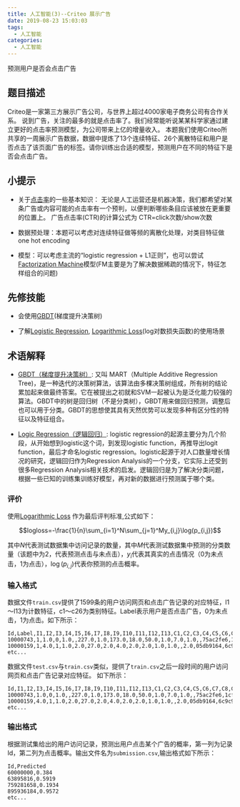 ```yaml
---
title: 人工智能(3)--Criteo 展示广告
date: 2019-08-23 15:03:03
tags:
  - 人工智能
categories: 
  - 人工智能
---
```


预测用户是否会点击广告
## 题目描述

Criteo是一家第三方展示广告公司，与世界上超过4000家电子商务公司有合作关系。 
说到广告，关注的最多的就是点击率了。我们经常能听说某某科学家通过建立更好的点击率预测模型，为公司带来上亿的增量收入。 
本题我们使用Criteo所共享的一周展示广告数据，数据中提炼了13个连续特征、26个离散特征和用户是否点击了该页面广告的标签。请你训练出合适的模型，预测用户在不同的特征下是否会点击广告。

## 小提示

* 关于[点击率](http://blog.csdn.net/supinyu/article/details/52248934)的一些基本知识：
无论是人工运营还是机器决策，我们都希望对某条广告或内容可能的点击率有一个预判，以便判断哪些条目应该被放在更重要的位置上。
广告点击率(CTR)的计算公式为 CTR=click次数/show次数

* 数据预处理：本题可以考虑对连续特征做等频的离散化处理，对类目特征做one hot encoding

* 模型：可以考虑主流的“logistic regression + L1正则”，也可以尝试[Factorization Machine](http://blog.csdn.net/bitcarmanlee/article/details/52143909)模型\(FM主要是为了解决数据稀疏的情况下，特征怎样组合的问题\)

## 先修技能

* 会使用[GBDT](http://www.jianshu.com/p/005a4e6ac775)\(梯度提升决策树\)

* 了解[Logistic Regression](https://chenrudan.github.io/blog/2016/01/09/logisticregression.html), [Logarithmic Loss](https://www.zhihu.com/question/27126057/answer/92250611?utm_source=wechat_session&utm_medium=social#showWechatShareTip)\(log对数损失函数\)的使用场景

## 术语解释

* [GBDT（梯度提升决策树）](http://www.jianshu.com/p/005a4e6ac775): 又叫 MART（Multiple Additive Regression Tree)，是一种迭代的决策树算法，该算法由多棵决策树组成，所有树的结论累加起来做最终答案。它在被提出之初就和SVM一起被认为是泛化能力较强的算法。GBDT中的树是回归树（不是分类树），GBDT用来做回归预测，调整后也可以用于分类。GBDT的思想使其具有天然优势可以发现多种有区分性的特征以及特征组合。

* [Logic Regression（逻辑回归）](https://chenrudan.github.io/blog/2016/01/09/logisticregression.html): logistic regression的起源主要分为几个阶段，从开始想到logistic这个词，到发现logistic function，再推导出logit function，最后才命名logistic regression。logistic起源于对人口数量增长情况的研究，逻辑回归作为Regression Analysis的一个分支，它实际上还受到很多Regression Analysis相关技术的启发。逻辑回归是为了解决分类问题，根据一些已知的训练集训练好模型，再对新的数据进行预测属于哪个类。

### 评价

使用[Logarithmic Loss](https://www.zhihu.com/question/27126057/answer/92250611?utm_source=wechat_session&utm_medium=social#showWechatShareTip) 作为最后评判标准,公式如下：

$$logloss=-\frac{1}{n}\sum_{i=1}^N\sum_{j=1}^My_{i,j}\log(p_{i,j})$$

其中$N$代表测试数据集中访问记录的数量，其中$M$代表测试数据集中预测的分类数量（该题中为2，代表预测点击与未点击），$y_{i}$代表其真实的点击情况（0为未点击，1为点击），$\log(p_{i,j})$代表你预测的点击概率。

### 输入格式
数据文件`train.csv`提供了1599条的用户访问网页和点击广告记录的对应特征，l1～l13为计数特征，c1～c26为类别特征。Label表示用户是否点击广告，0为未点击，1为点击。如下所示：
```
Id,Label,I1,I2,I3,I4,I5,I6,I7,I8,I9,I10,I11,I12,I13,C1,C2,C3,C4,C5,C6,C7,C8,C9,C10,C11,C12,C13,C14,C15,C16,C17,C18,C19,C20,C21,C22,C23,C24,C25,C26
10000743,1,1.0,0,1.0,,227.0,1.0,173.0,18.0,50.0,1.0,7.0,1.0,,75ac2fe6,1cfdf714,713fbe7c,aa65a61e,25c83c98,3bf701e7,7195046d,0b153874,a73ee510,9e5006cd,4d8549da,a48afad2,51b97b8f,b28479f6,d345b1a0,3fa658c5,3486227d,e88ffc9d,c393dc22,b1252a9d,57c90cd9,,bcdee96c,4d19a3eb,cb079c2d,456c12a0
10000159,1,4.0,1,1.0,2.0,27.0,2.0,4.0,2.0,2.0,1.0,1.0,,2.0,05db9164,6c9c9cf3,2730ec9c,5400db8b,25c83c98,7e0ccccf,8a6600b0,813607cc,a73ee510,e4b08fda,4ab39743,be45b877,ab8a1a53,07d13a8f,06969a20,9bc7fff5,07c540c4,92555263,,,242bb710,,3a171ecb,72c78f11,,
etc...
```

数据文件`test.csv`与`train.csv`类似，提供了`train.csv`之后一段时间的用户访问网页和点击广告记录对应特征。
如下所示：
```
Id,I1,I2,I3,I4,I5,I6,I7,I8,I9,I10,I11,I12,I13,C1,C2,C3,C4,C5,C6,C7,C8,C9,C10,C11,C12,C13,C14,C15,C16,C17,C18,C19,C20,C21,C22,C23,C24,C25,C26
10000743,1.0,0,1.0,,227.0,1.0,173.0,18.0,50.0,1.0,7.0,1.0,,75ac2fe6,1cfdf714,713fbe7c,aa65a61e,25c83c98,3bf701e7,7195046d,0b153874,a73ee510,9e5006cd,4d8549da,a48afad2,51b97b8f,b28479f6,d345b1a0,3fa658c5,3486227d,e88ffc9d,c393dc22,b1252a9d,57c90cd9,,bcdee96c,4d19a3eb,cb079c2d,456c12a0
10000159,4.0,1,1.0,2.0,27.0,2.0,4.0,2.0,2.0,1.0,1.0,,2.0,05db9164,6c9c9cf3,2730ec9c,5400db8b,25c83c98,7e0ccccf,8a6600b0,813607cc,a73ee510,e4b08fda,4ab39743,be45b877,ab8a1a53,07d13a8f,06969a20,9bc7fff5,07c540c4,92555263,,,242bb710,,3a171ecb,72c78f11,,
etc...
```


### 输出格式
根据测试集给出的用户访问记录，预测出用户点击某个广告的概率，第一列为记录Id，第二列为点击概率。输出文件名为`submission.csv`,输出格式如下所示：

```
Id,Predicted
60000000,0.384
63895816,0.5919
759281658,0.1934
895936184,0.9572
etc...
```
